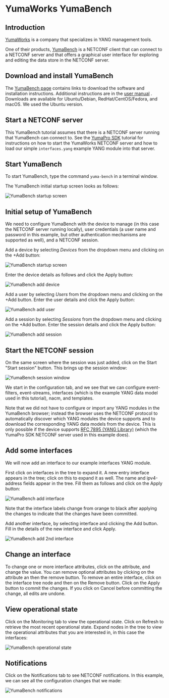 # YumaWorks YumaBench

## Introduction

[YumaWorks](https://www.yumaworks.com/) is a company that specializes in YANG management tools.

One of their products,
[YumaBench](https://www.yumaworks.com/tools/yumabench/)
is a 
NETCONF client that can connect to a NETCONF server and that offers a graphical user interface
for exploring and editing the data store in the NETCONF server.

## Download and install YumaBench

The
[YumaBench page](https://www.yumaworks.com/tools/yumabench/)
contains links to download the software and installation instructions.
Additional instructions are in the
[user manual](https://www.yumaworks.com/pub/docs/yumabench/yumabench-user-manual.pdf)
.
Downloads are available for Ubuntu/Debian, RedHat/CentOS/Fedora, and macOS.
We used the Ubuntu version.

## Start a NETCONF server

This YumaBench tutorial assumes that there is a NETCONF server running that YumaBench can
connect to.
See the
[YumaPro SDK](yuma-pro-sdk.md)
tutorial for instructions on how to start the YumaWorks NETCONF server and how to load
our simple `interfaces.yang` example YANG module into that server.

## Start YumaBench

To start YumaBench, type the command `yuma-bench` in a terminal window.

The YumaBench initial startup screen looks as follows:

![YumaBench startup screen](figures/yumabench-startup.png)

## Initial setup of YumaBench

We need to configure YumaBench with the device to manage (in this case the NETCONF server running
locally), user credentials (a user name and password in this example, but other authentication
mechanisms are supported as well), and a NETCONF session.

Add a device by selecting _Devices_ from the dropdown menu and clicking on the +Add button:

![YumaBench startup screen](figures/yumabench-select-devices.png)

Enter the device details as follows and click the Apply button:

![YumaBench add device](figures/yumabench-add-device.png)

Add a user by selecting _Users_ from the dropdown menu and clicking on the +Add button.
Enter the user details and click the Apply button:

![YumaBench add user](figures/yumabench-add-user.png)

Add a session by selecting _Sessions_ from the dropdown menu and clicking on the +Add button.
Enter the session details and click the Apply button:

![YumaBench add session](figures/yumabench-add-session.png)

## Start the NETCONF session

On the same screen where the session was just added, click on the Start "Start session" button.
This brings up the session window:

![YumaBench session window](figures/yumabench-session-window.png)

We start in the configuration tab, and we see that we can configure event-filters, event-streams,
interfaces (which is the example YANG data model used in this tutorial), nacm, and templates.

Note that we did not have to configure or import any YANG modules in the YumaBench browser;
instead the browser uses the NETCONF protocol to automatically discover which YANG modules
the device supports and to download the corresponding YANG data models from the device.
This is only possible if the device supports
[RFC 7895 (YANG Library)](https://datatracker.ietf.org/doc/rfc8525/)
(which the YumaPro SDK NETCONF server used
in this example does).

## Add some interfaces

We will now add an interface to our example interfaces YANG module.

First click on interfaces in the tree to expand it.
A new entry interface appears in the tree; click on this to expand it as well.
The name and ipv4-address fields appear in the tree.
Fill them as follows and click on the Apply button:

![YumaBench add interface](figures/yumabench-add-interface.png)

Note that the interface labels change from orange to black after applying the changes to
indicate that the changes have been committed.

Add another interface, by selecting interface and clicking the Add button.
Fill in the details of the new interface and click Apply.

![YumaBench add 2nd interface](figures/yumabench-add-2nd-interface.png)

## Change an interface

To change one or more interface attributes, click on the attribute, and change the value.
You can remove optional attributes by clicking on the attribute an then the remove button.
To remove an entire interface, click on the interface tree node and then on the Remove button.
Click on the Apply button to commit the changes.
If you click on Cancel before committing the change, all edits are undone.

## View operational state

Click on the Monitoring tab to view the operational state.
Click on Refresh to retrieve the most recent operational state.
Expand nodes in the tree to view the operational attributes that you are interested in, in this
case the interfaces:

![YumaBench operational state](figures/yumabench-operational-state.png)

## Notifications

Click on the Notifications tab to see NETCONF notifications.
In this example, we can see all the configuration changes that we made:

![YumaBench notifications](figures/yumabench-notifications.png)





